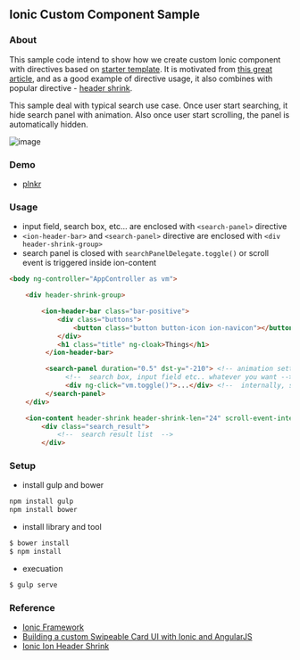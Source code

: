 ## Ionic Custom Component Sample

### About

This sample code intend to show how we create custom Ionic component with directives based on [starter template](https://github.com/driftyco/ionic-starter-blank).
It is motivated from [this great article](http://ionicframework.com/blog/ionic-swipeable-cards/),
and as a good example of directive usage, it also combines with popular directive - [header shrink](https://github.com/driftyco/ionic-ion-header-shrink).

This sample deal with typical search use case. Once user start searching, it hide search panel with animation. Also once user start scrolling,
the panel is automatically hidden.

![image](https://raw.githubusercontent.com/wiki/noritamago/ionic-custom-component-sample/images/image.png)

### Demo
 * [plnkr](http://embed.plnkr.co/uNEijw6pLYuHEMxKAiTx/preview)

### Usage

 * input field, search box, etc... are enclosed with ```<search-panel>``` directive
 * ```<ion-header-bar>``` and ```<search-panel>``` directive are enclosed with ```<div header-shrink-group>```
 * search panel is closed with ```searchPanelDelegate.toggle()``` or scroll event is triggered inside ion-content

```html
<body ng-controller="AppController as vm">

    <div header-shrink-group>

        <ion-header-bar class="bar-positive">
            <div class="buttons">
                <button class="button button-icon ion-navicon"></button>
            </div>
            <h1 class="title" ng-cloak>Things</h1>
         </ion-header-bar>

         <search-panel duration="0.5" dst-y="-210"> <!-- animation setting -->
              <!--  search box, input field etc.. whatever you want -->
              <div ng-click="vm.toggle()">...</div> <!--  internally, searchPanelDelegate.toggle() is called-->
         </search-panel>
    </div>

    <ion-content header-shrink header-shrink-len="24" scroll-event-interval="5" ng-controller="AppController as vm">
        <div class="search_result">
            <!--  search result list  -->
        </div>
```

### Setup
 * install gulp and bower
```bash
npm install gulp
npm install bower
```
 * install library and tool
```bash
$ bower install
$ npm install
```
 * execuation
```bash
$ gulp serve
```

### Reference
 * [Ionic Framework](http://ionicframework.com/)
 * [Building a custom Swipeable Card UI with Ionic and AngularJS](http://ionicframework.com/blog/ionic-swipeable-cards/)
 * [Ionic Ion Header Shrink](https://github.com/driftyco/ionic-ion-header-shrink)
